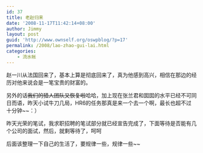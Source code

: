 ```yaml
---
id: 37
title: 老赵归来
date: '2008-11-17T11:42:14+08:00'
author: Jimmy
layout: post
guid: 'http://www.ownself.org/oswpblog/?p=17'
permalink: /2008/lao-zhao-gui-lai.html
categories:
    - 流水帐
---
```


赵一川从法国回来了，基本上算是彻底回来了，真为他感到高兴，相信在那边的经历对他来说会是一笔宝贵的财富的。

另外的话~~我们的猎人团队又恢复啦~~哈哈，加上现在张兰君和囡囡的水平已经不可同日而语，昨天小试牛刀几局，HR6的任务那真是来一个去一个啊，最长也超不过十分钟\~\~：）

昨天光荣的笔试，我求职招聘的笔试部分就已经宣告完成了，下面等待是否能有几个公司的面试，然后，就剩等待了，呵呵

后面该整理一下自己的生活了，要规律一些，规律一些~~
